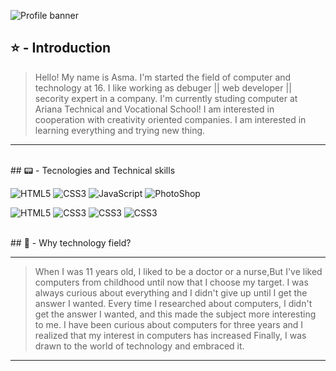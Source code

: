 ![Profile banner](https://i.imgur.com/VNP2tTx.gif)
<br>
## ⭐ - Introduction
> Hello! My name is Asma.
> I'm started the field of computer and technology at 16.
> I like working as debuger || web developer || secority expert in a company.
> I'm currently studing computer at Ariana Technical and Vocational School!
> I am interested in cooperation with creativity oriented companies.
> I am interested in learning everything and trying new thing. 
---
<br>
## 📟 - Tecnologies and Technical skills

![HTML5](https://img.shields.io/badge/⭐️-html5-%23E34F26.svg?style=for-the-badge&logo=htmls5&logoColor=white)
![CSS3](https://img.shields.io/badge/⭐️-css3-%231572B6.svg?style=for-the-badge&logo=csss3&logoColor=Silver)
![JavaScript](https://img.shields.io/badge/⭐️-javascript-%23323330.svg?style=for-the-badge&logo=javascriptt)
![PhotoShop](https://img.shields.io/badge/⭐️-CSharp-%23323330.svg?style=for-the-badge&logo=photoshop&logocolor=Maroon)

![HTML5](https://img.shields.io/badge/⭐️-Python-%23E34F26.svg?style=for-the-badge&logo=htmls5&logoColor=Mint)
![CSS3](https://img.shields.io/badge/⭐️-C++-%231572B6.svg?style=for-the-badge&logo=csss3&logoColor=Maroon)
![CSS3](https://img.shields.io/badge/⭐️-Ubuntu-%231572B6.svg?style=for-the-badge&logo=csss3&logoColor=white)
![CSS3](https://img.shields.io/badge/⭐️-KaliLinux-%231572B6.svg?style=for-the-badge&logo=csss3&Color=black)

 <br>
## 🤔 - Why technology field?

---
> When I was 11 years old, I liked to be a doctor or a nurse,But I've liked computers from childhood until now that I choose my target.
I was always curious about everything and I didn't give up until I get the answer I wanted. Every time I researched about computers,
> I didn't get the answer I wanted, and this made the subject more interesting to me.
> I have been curious about computers for three years and I realized that my interest in computers has increased
> Finally, I was drawn to the world of technology and embraced it.
---






 


